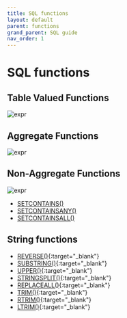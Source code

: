 ```yaml
---
title: SQL functions
layout: default
parent: functions
grand_parent: SQL guide
nav_order: 1
---
```


# SQL functions

## Table Valued Functions

![expr](/img/sql/table_valued_function.svg)

## Aggregate Functions

![expr](/img/sql/agg_function.svg)

## Non-Aggregate Functions

![expr](/img/sql/non_agg_function.svg)

* [SETCONTAINS()](/docs/sql-guide-functions/function-setcontains)
* [SETCONTAINSANY()](/docs/sql-guide-functions/function-setcontainsany)
* [SETCONTAINSALL()](/docs/sql-guide-functions/function-setcontainsall)

## String functions

* [REVERSE()](/sql-guide/functions/sql-reverse#reverse){:target="_blank"}
* [SUBSTRING()](/sql-guide/functions/sql-substring#substring){:target="_blank"}
* [UPPER()](/sql-guide/functions/sql-upper#upper){:target="_blank"}
* [STRINGSPLIT()](/sql-guide/functions/sql-stringsplit#stringsplit){:target="_blank"}
* [REPLACEALL()](/sql-guide/functions/sql-replaceall#replaceall){:target="_blank"}
* [TRIM()](/sql-guide/functions/sql-trim#trim){:target="_blank"}
* [RTRIM()](/sql-guide/functions/sql-rtrim#rtrim){:target="_blank"}
* [LTRIM()](/sql-guide/functions/sql-ltrim#ltrim){:target="_blank"}
